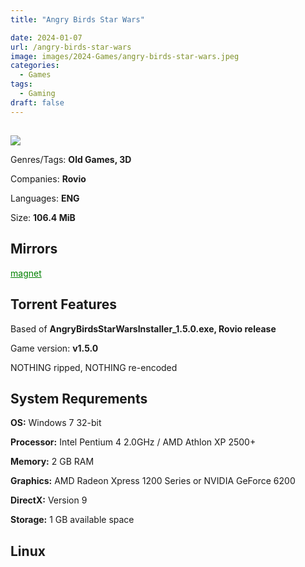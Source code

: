 ```yaml
---
title: "Angry Birds Star Wars"

date: 2024-01-07
url: /angry-birds-star-wars
image: images/2024-Games/angry-birds-star-wars.jpeg
categories:
  - Games
tags:
  - Gaming
draft: false
---
```

##
![](/images/2024-Games/angry-birds-star-wars.jpeg)

Genres/Tags: **Old Games, 3D**

Companies: **Rovio**

Languages: **ENG**

Size: **106.4 MiB**

## Mirrors
<a href="mamagnet:?xt=urn:btih:LVUHYJ3WE7LIOSK7TKQQ4X5JIN3DIJYT&dn=Angry%20Birds%20Star%20Wars" style="color: green;">magnet</a>

## Torrent Features
Based of **AngryBirdsStarWarsInstaller_1.5.0.exe, Rovio release**

Game version: **v1.5.0**

NOTHING ripped, NOTHING re-encoded

## System Requrements
**OS:** Windows 7 32-bit

**Processor:** Intel Pentium 4 2.0GHz / AMD Athlon XP 2500+

**Memory:** 2 GB RAM

**Graphics:** AMD Radeon Xpress 1200 Series or NVIDIA GeForce 6200

**DirectX:** Version 9

**Storage:** 1 GB available space


## Linux
